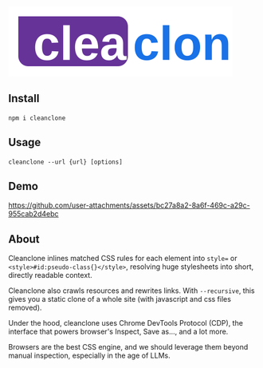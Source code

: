 ![](./assets/logo.svg)

## Install

```
npm i cleanclone
```

## Usage

```
cleanclone --url {url} [options]
```

## Demo

https://github.com/user-attachments/assets/bc27a8a2-8a6f-469c-a29c-955cab2d4ebc

## About

Cleanclone inlines matched CSS rules for each element into `style=` or `<style>#id:pseudo-class{}</style>`, resolving huge stylesheets into short, directly readable context.

Cleanclone also crawls resources and rewrites links. With `--recursive`, this gives you a static clone of a whole site (with javascript and css files removed).

Under the hood, cleanclone uses Chrome DevTools Protocol (CDP), the interface that powers browser's Inspect, Save as..., and a lot more.

Browsers are the best CSS engine, and we should leverage them beyond manual inspection, especially in the age of LLMs.
